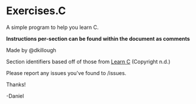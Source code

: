 <h1>Exercises.C</h1>

A simple program to help you learn C.

<b>Instructions per-section can be found within the document as comments</b>

Made by @dkillough

Section identifiers based off of those from [Learn C](https://www.learn-c.org) (Copyright n.d.)

Please report any issues you've found to /issues.

Thanks!

-Daniel

